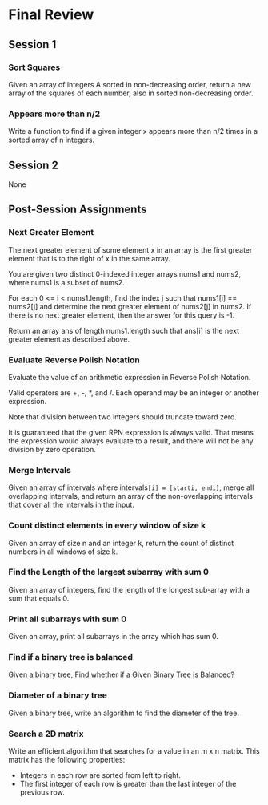 # Final Review


## Session 1

### Sort Squares
Given an array of integers A sorted in non-decreasing order, return a new array of the squares of each number, also in sorted non-decreasing order.

### Appears more than n/2

Write a function to find if a given integer x appears more than n/2 times in a sorted array of n integers.

## Session 2

None


## Post-Session Assignments

### Next Greater Element

The next greater element of some element x in an array is the first greater element that is to the right of x in the same array.

You are given two distinct 0-indexed integer arrays nums1 and nums2, where nums1 is a subset of nums2.

For each 0 <= i < nums1.length, find the index j such that nums1[i] == nums2[j] and determine the next greater element of nums2[j] in nums2. If there is no next greater element, then the answer for this query is -1.

Return an array ans of length nums1.length such that ans[i] is the next greater element as described above.
### Evaluate Reverse Polish Notation

Evaluate the value of an arithmetic expression in Reverse Polish Notation.

Valid operators are +, -, *, and /. Each operand may be an integer or another expression.

Note that division between two integers should truncate toward zero.

It is guaranteed that the given RPN expression is always valid. That means the expression would always evaluate to a result, and there will not be any division by zero operation.


### Merge Intervals

Given an array of intervals where intervals`[i] = [starti, endi]`, merge all overlapping intervals, and return an array of the non-overlapping intervals that cover all the intervals in the input.

### Count distinct elements in every window of size k

Given an array of size n and an integer k, return the count of distinct numbers in all windows of size k. 

### Find the Length of the largest subarray with sum 0

Given an array of integers, find the length of the longest sub-array with a sum that equals 0.

### Print all subarrays with sum 0

Given an array, print all subarrays in the array which has sum 0.

### Find if a binary tree is balanced

Given a binary tree, Find whether if a Given Binary Tree is Balanced?

### Diameter of a binary tree

Given a binary tree, write an algorithm to find the diameter of the tree.

### Search a 2D matrix

Write an efficient algorithm that searches for a value in an m x n matrix. This matrix has the following properties:

- Integers in each row are sorted from left to right.
- The first integer of each row is greater than the last integer of the previous row.
